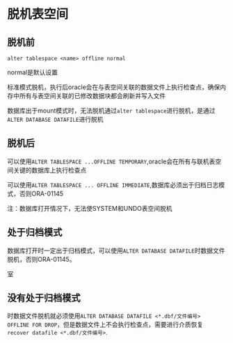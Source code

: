 # 脱机表空间

## 脱机前

`alter tablespace <name> offline normal`

normal是默认设置

标准模式脱机，执行后oracle会在与表空间关联的数据文件上执行检查点，确保内存中所有与表空间关联的已修改数据块都会刷新并写入文件



数据库出于mount模式时，无法脱机通过`alter tablespace`进行脱机，是通过`ALTER DATABASE DATAFILE`进行脱机

## 脱机后

可以使用`ALTER TABLESPACE ...OFFLINE TEMPORARY`,oracle会在所有与联机表空间关键的数据库上执行检查点

可以使用`ALTER TABLESPACE ... OFFLINE IMMEDIATE`,数据库必须出于归档日志模式，否则ORA-01145



注：数据库打开情况下，无法使SYSTEM和UNDO表空间脱机

## 处于归档模式

数据库打开时一定出于归档模式，可以使用`ALTER DATABASE DATAFILE`时数据文件脱机，否则ORA-01145。

室

## 没有处于归档模式

时数据文件脱机就必须使用`ALTER DATABASE DATAFILE <*.dbf/文件编号> OFFLINE FOR DROP`，但是数据文件上不会执行检查点，需要进行介质恢复`recover datafile <*.dbf/文件编号>`.